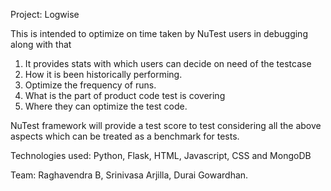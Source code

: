 Project: Logwise

This is intended to optimize on time taken by NuTest users in debugging along with that 
1. It provides stats with which users can decide on need of the testcase
2. How it is been historically performing.
3. Optimize the frequency of runs.
4. What is the part of product code test is covering
5. Where they can optimize the test code.

NuTest framework will provide a test score to test considering all the above aspects which can be treated as a benchmark for tests.

Technologies used:
Python, Flask, HTML, Javascript, CSS and MongoDB

Team: Raghavendra B, Srinivasa Arjilla, Durai Gowardhan.
